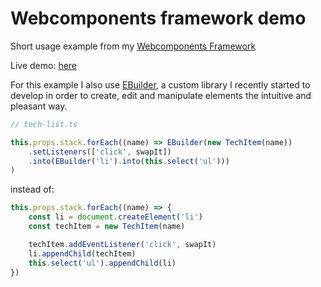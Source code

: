 # Webcomponents framework demo

Short usage example from my [Webcomponents Framework](https://github.com/gregoryalbouy/webcomponents-framework)

Live demo: [here](https://gregoryalbouy.github.io/webcomponents-framework-demo/dist/)

For this example I also use [EBuilder](https://github.com/gregoryalbouy/ebuilder), a custom library I recently started to develop in order to create, edit and manipulate elements the intuitive and pleasant way.

```javascript
// tech-list.ts

this.props.stack.forEach((name) => EBuilder(new TechItem(name))
    .setListeners(['click', swapIt])
    .into(EBuilder('li').into(this.select('ul')))
)
```

instead of:

```javascript
this.props.stack.forEach((name) => {
    const li = document.createElement('li')
    const techItem = new TechItem(name)

    techItem.addEventListener('click', swapIt)
    li.appendChild(techItem)
    this.select('ul').appendChild(li)
})
```